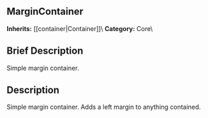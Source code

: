 ##  MarginContainer  
**Inherits:** [[container|Container]]\\
**Category:** Core\\
##  Brief Description  
Simple margin container.
##  Description  
Simple margin container. Adds a left margin to anything contained.
